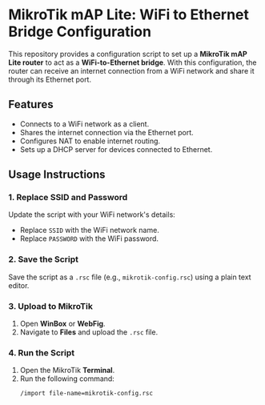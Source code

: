 # MikroTik mAP Lite: WiFi to Ethernet Bridge Configuration

This repository provides a configuration script to set up a **MikroTik mAP Lite router** to act as a **WiFi-to-Ethernet bridge**. With this configuration, the router can receive an internet connection from a WiFi network and share it through its Ethernet port.

## Features

- Connects to a WiFi network as a client.
- Shares the internet connection via the Ethernet port.
- Configures NAT to enable internet routing.
- Sets up a DHCP server for devices connected to Ethernet.

## Usage Instructions

### 1. Replace SSID and Password
Update the script with your WiFi network's details:
- Replace `SSID` with the WiFi network name.
- Replace `PASSWORD` with the WiFi password.

### 2. Save the Script
Save the script as a `.rsc` file (e.g., `mikrotik-config.rsc`) using a plain text editor.

### 3. Upload to MikroTik
1. Open **WinBox** or **WebFig**.
2. Navigate to **Files** and upload the `.rsc` file.

### 4. Run the Script
1. Open the MikroTik **Terminal**.
2. Run the following command:
   ```bash
   /import file-name=mikrotik-config.rsc
